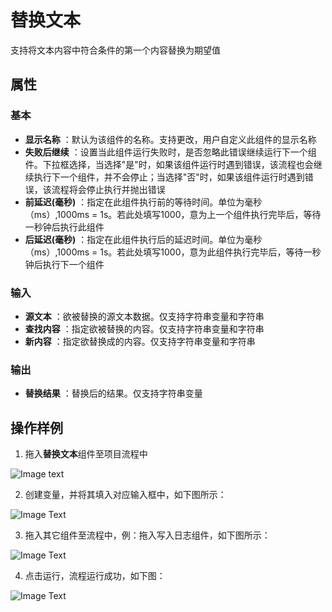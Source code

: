 # 替换文本

支持将文本内容中符合条件的第一个内容替换为期望值

## 属性

### 基本

- **显示名称** ：默认为该组件的名称。支持更改，用户自定义此组件的显示名称
- **失败后继续** ：设置当此组件运行失败时，是否忽略此错误继续运行下一个组件。下拉框选择，当选择"是"时，如果该组件运行时遇到错误，该流程也会继续执行下一个组件，并不会停止；当选择"否"时，如果该组件运行时遇到错误，该流程将会停止执行并抛出错误
- **前延迟(毫秒)** ：指定在此组件执行前的等待时间。单位为毫秒（ms）,1000ms = 1s。若此处填写1000，意为上一个组件执行完毕后，等待一秒钟后执行此组件
- **后延迟(毫秒)** ：指定在此组件执行后的延迟时间。单位为毫秒（ms）,1000ms = 1s。若此处填写1000，意为此组件执行完毕后，等待一秒钟后执行下一个组件

### 输入

- **源文本** ：欲被替换的源文本数据。仅支持字符串变量和字符串
- **查找内容** ：指定欲被替换的内容。仅支持字符串变量和字符串
- **新内容** ：指定欲替换成的内容。仅支持字符串变量和字符串

### 输出

- **替换结果** ：替换后的结果。仅支持字符串变量

## 操作样例

1. 拖入**替换文本**组件至项目流程中

![Image text](https://docimages.blob.core.chinacloudapi.cn/images/Activities/ReplaceTextActivity2021010501.png)

2. 创建变量，并将其填入对应输入框中，如下图所示：

![Image Text](https://docimages.blob.core.chinacloudapi.cn/images/Activities/ReplaceTextActivity2021010502.png)

3. 拖入其它组件至流程中，例：拖入写入日志组件，如下图所示：

![Image Text](https://docimages.blob.core.chinacloudapi.cn/images/Activities/ReplaceTextActivity2021010503.png)

4. 点击运行，流程运行成功，如下图：

![Image Text](https://docimages.blob.core.chinacloudapi.cn/images/Activities/ReplaceTextActivity2021010504.png)